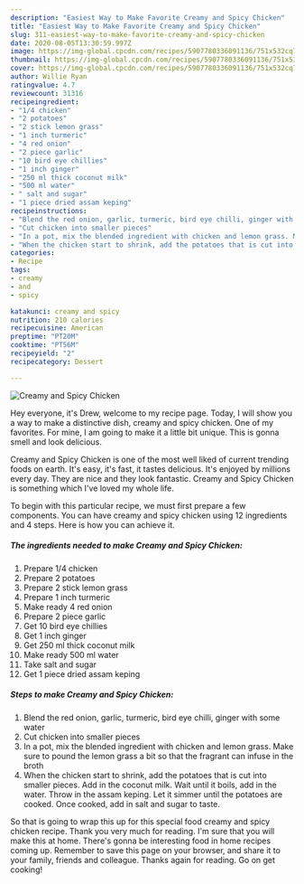 ```yaml
---
description: "Easiest Way to Make Favorite Creamy and Spicy Chicken"
title: "Easiest Way to Make Favorite Creamy and Spicy Chicken"
slug: 311-easiest-way-to-make-favorite-creamy-and-spicy-chicken
date: 2020-08-05T13:30:59.997Z
image: https://img-global.cpcdn.com/recipes/5907780336091136/751x532cq70/creamy-and-spicy-chicken-recipe-main-photo.jpg
thumbnail: https://img-global.cpcdn.com/recipes/5907780336091136/751x532cq70/creamy-and-spicy-chicken-recipe-main-photo.jpg
cover: https://img-global.cpcdn.com/recipes/5907780336091136/751x532cq70/creamy-and-spicy-chicken-recipe-main-photo.jpg
author: Willie Ryan
ratingvalue: 4.7
reviewcount: 31316
recipeingredient:
- "1/4 chicken"
- "2 potatoes"
- "2 stick lemon grass"
- "1 inch turmeric"
- "4 red onion"
- "2 piece garlic"
- "10 bird eye chillies"
- "1 inch ginger"
- "250 ml thick coconut milk"
- "500 ml water"
- " salt and sugar"
- "1 piece dried assam keping"
recipeinstructions:
- "Blend the red onion, garlic, turmeric, bird eye chilli, ginger with some water"
- "Cut chicken into smaller pieces"
- "In a pot, mix the blended ingredient with chicken and lemon grass. Make sure to pound the lemon grass a bit so that the fragrant can infuse in the broth"
- "When the chicken start to shrink, add the potatoes that is cut into smaller pieces. Add in the coconut milk. Wait until it boils, add in the water. Throw in the assam keping. Let it simmer until the potatoes are cooked. Once cooked, add in salt and sugar to taste."
categories:
- Recipe
tags:
- creamy
- and
- spicy

katakunci: creamy and spicy 
nutrition: 210 calories
recipecuisine: American
preptime: "PT20M"
cooktime: "PT56M"
recipeyield: "2"
recipecategory: Dessert

---
```



![Creamy and Spicy Chicken](https://img-global.cpcdn.com/recipes/5907780336091136/751x532cq70/creamy-and-spicy-chicken-recipe-main-photo.jpg)

Hey everyone, it's Drew, welcome to my recipe page. Today, I will show you a way to make a distinctive dish, creamy and spicy chicken. One of my favorites. For mine, I am going to make it a little bit unique. This is gonna smell and look delicious.

Creamy and Spicy Chicken is one of the most well liked of current trending foods on earth. It's easy, it's fast, it tastes delicious. It's enjoyed by millions every day. They are nice and they look fantastic. Creamy and Spicy Chicken is something which I've loved my whole life.




To begin with this particular recipe, we must first prepare a few components. You can have creamy and spicy chicken using 12 ingredients and 4 steps. Here is how you can achieve it.

<!--inarticleads1-->

##### The ingredients needed to make Creamy and Spicy Chicken:

1. Prepare 1/4 chicken
1. Prepare 2 potatoes
1. Prepare 2 stick lemon grass
1. Prepare 1 inch turmeric
1. Make ready 4 red onion
1. Prepare 2 piece garlic
1. Get 10 bird eye chillies
1. Get 1 inch ginger
1. Get 250 ml thick coconut milk
1. Make ready 500 ml water
1. Take  salt and sugar
1. Get 1 piece dried assam keping




<!--inarticleads2-->

##### Steps to make Creamy and Spicy Chicken:

1. Blend the red onion, garlic, turmeric, bird eye chilli, ginger with some water
1. Cut chicken into smaller pieces
1. In a pot, mix the blended ingredient with chicken and lemon grass. Make sure to pound the lemon grass a bit so that the fragrant can infuse in the broth
1. When the chicken start to shrink, add the potatoes that is cut into smaller pieces. Add in the coconut milk. Wait until it boils, add in the water. Throw in the assam keping. Let it simmer until the potatoes are cooked. Once cooked, add in salt and sugar to taste.




So that is going to wrap this up for this special food creamy and spicy chicken recipe. Thank you very much for reading. I'm sure that you will make this at home. There's gonna be interesting food in home recipes coming up. Remember to save this page on your browser, and share it to your family, friends and colleague. Thanks again for reading. Go on get cooking!
